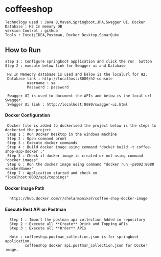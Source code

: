 # coffeeshop

    Technology used : Java 8,Maven,Springboot,JPA,Swagger UI, Docker
    Database : H2 In memory DB
    version Control : github
    Tools : InteijIDEA,Postman, Docker Desktop,SonarQube
 ## How to Run
    step 1 : Configure springboot application and click the run  button
    Step 2 : execute below link for Swagger ui and Database

     H2 In Memeory database is used and below is the localurl for H2. 
     Database link : http://localhost:8080/h2-console
              username : sa   
              Password : password
              
     Swagger UI is used to document the APIs and below is the local url Swagger.     
     Swagger Ui link : http://localhost:8080/swagger-ui.html
     
   #### Docker Configuration
   
     Docker file is added to dockerised the project below is the steps to dockeried the project
     Step 1 : Run Docker Desktop in the windows machine
     Step 2 : Open command promt
     Step 3 : Execute docker commands
     Step 4 : Build docker image using command "docker build -t coffee-shop-app-docker ."
     Step 5 : Check if docker image is created or not using command "docker images"
     Step 6 : Run the docker image using command "docker run -p8002:8080 <dockerName>"
     Step 7 : Application started and check on "localhost:8002/api/toppings"
     
   #### Docker Image Path 
      https://hub.docker.com/r/shelarmonika7/coffee-shop-docker-image
     
   #### Execute Rest API on Postman
      Step 1 : Import the postman api collection Added in repository
      Step 2 : Execute all **Create** Drink and Topping APIs
      Step 3 : Execute all **Order** APIs
      
      Note : coffeeshop.postman_collection.json is for springboot application.
             coffeeshop docker api.postman_collection.json for Docker image.
             

 
 
   
